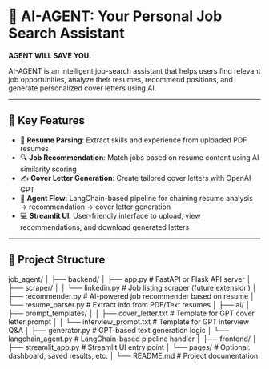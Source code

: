# 🧠 AI-AGENT: Your Personal Job Search Assistant
**AGENT WILL SAVE YOU.**

AI-AGENT is an intelligent job-search assistant that helps users find relevant job opportunities, analyze their resumes, recommend positions, and generate personalized cover letters using AI.

---

## 🚀 Key Features

- 📄 **Resume Parsing**: Extract skills and experience from uploaded PDF resumes  
- 🔍 **Job Recommendation**: Match jobs based on resume content using AI similarity scoring  
- ✍️ **Cover Letter Generation**: Create tailored cover letters with OpenAI GPT  
- 🧠 **Agent Flow**: LangChain-based pipeline for chaining resume analysis → recommendation → cover letter generation  
- 💻 **Streamlit UI**: User-friendly interface to upload, view recommendations, and download generated letters

---

## 📁 Project Structure

job_agent/
│
├── backend/
│   ├── app.py                    # FastAPI or Flask API server
│   ├── scraper/
│   │   └── linkedin.py           # Job listing scraper (future extension)
│   ├── recommender.py            # AI-powered job recommender based on resume
│   └── resume_parser.py          # Extract info from PDF/Text resumes
│
├── ai/
│   ├── prompt_templates/
│   │   ├── cover_letter.txt      # Template for GPT cover letter prompt
│   │   └── interview_prompt.txt  # Template for GPT interview Q&A
│   ├── generator.py              # GPT-based text generation logic
│   └── langchain_agent.py        # LangChain-based pipeline handler
│
├── frontend/
│   ├── streamlit_app.py          # Streamlit UI entry point
│   └── pages/                    # Optional: dashboard, saved results, etc.
│
└── README.md                     # Project documentation

